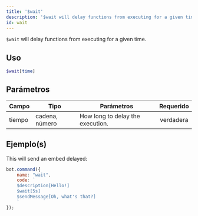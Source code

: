 ```yaml
---
title: '$wait'
description: '$wait will delay functions from executing for a given time.'
id: wait
---
```


`$wait` will delay functions from executing for a given time.

## Uso

```php
$wait[time]
```

## Parámetros

| Campo  | Tipo           | Parámetros                       | Requerido |
| ------ | -------------- | -------------------------------- |:---------:|
| tiempo | cadena, número | How long to delay the execution. | verdadera |

## Ejemplo(s)

This will send an embed delayed:

```javascript
bot.command({
    name: "wait",
    code: `
    $description[Hello!]
    $wait[5s]
    $sendMessage[Oh, what's that?]
    `
});
```